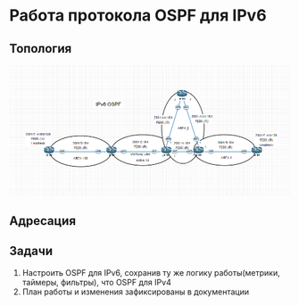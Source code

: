 # Работа протокола OSPF для IPv6

## Топология 

![](topology.png)

## Адресация


## Задачи

1. Настроить OSPF для IPv6, сохранив ту же логику работы(метрики, таймеры, фильтры), что OSPF для IPv4
2. План работы и изменения зафиксированы в документации 
